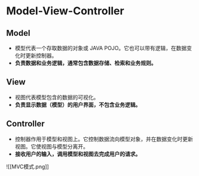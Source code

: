 # Model-View-Controller

## Model
- 模型代表一个存取数据的对象或 JAVA POJO。它也可以带有逻辑，在数据变化时更新控制器。
- **负责数据和业务逻辑，通常包含数据存储、检索和业务规则。**
## View
- 视图代表模型包含的数据的可视化。
- **负责显示数据（模型）的用户界面，不包含业务逻辑。**
## Controller
- 控制器作用于模型和视图上。它控制数据流向模型对象，并在数据变化时更新视图。它使视图与模型分离开。
- **接收用户的输入，调用模型和视图去完成用户的请求。**

![[MVC模式.png]]